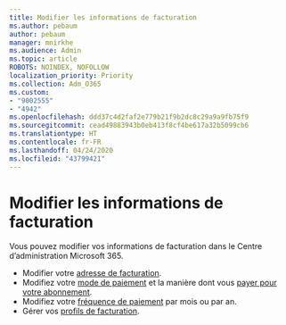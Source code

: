 ```yaml
---
title: Modifier les informations de facturation
ms.author: pebaum
author: pebaum
manager: mnirkhe
ms.audience: Admin
ms.topic: article
ROBOTS: NOINDEX, NOFOLLOW
localization_priority: Priority
ms.collection: Adm_O365
ms.custom:
- "9002555"
- "4942"
ms.openlocfilehash: ddd37c4d2faf2e779b21f9b2dc8c29a9a9fb75f9
ms.sourcegitcommit: cead49883943b0eb413f8cf4be617a32b5099cb6
ms.translationtype: HT
ms.contentlocale: fr-FR
ms.lasthandoff: 04/24/2020
ms.locfileid: "43799421"
---
```

# <a name="change-billing-information"></a>Modifier les informations de facturation

Vous pouvez modifier vos informations de facturation dans le Centre d’administration Microsoft 365. 

- Modifier votre [adresse de facturation](https://docs.microsoft.com/microsoft-365/commerce/billing-and-payments/change-your-billing-addresses).
- Modifiez votre [mode de paiement](https://docs.microsoft.com/microsoft-365/commerce/billing-and-payments/add-update-or-remove-credit-card-or-bank-account) et la manière dont vous [payer pour votre abonnement](https://docs.microsoft.com/microsoft-365/commerce/billing-and-payments/pay-for-your-subscription).
- Modifiez votre [fréquence de paiement](https://docs.microsoft.com/microsoft-365/commerce/billing-and-payments/change-payment-frequency) par mois ou par an.
- Gérer vos [profils de facturation](https://docs.microsoft.com/microsoft-365/commerce/billing-and-payments/manage-billing-profiles).
